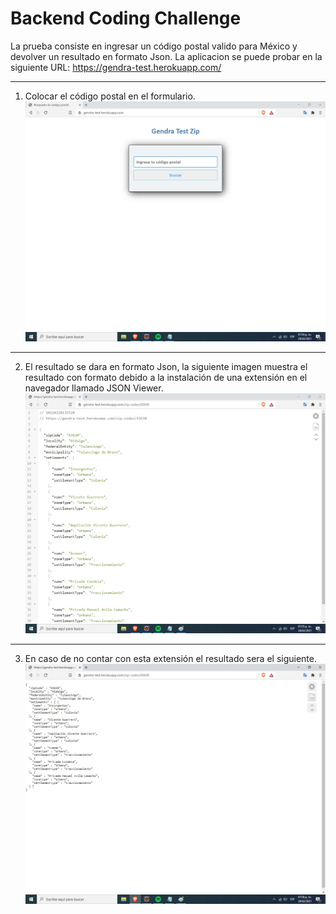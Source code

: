# Backend Coding Challenge

La prueba consiste en ingresar un código postal valido para México y devolver un resultado en formato Json.
La aplicacion se puede probar en la siguiente URL: https://gendra-test.herokuapp.com/

---

1. Colocar el código postal en el formulario.
![](imagesReadme/index.jpg)

---

2. El resultado se dara en formato Json, la siguiente imagen muestra el resultado con formato debido a la instalación de una extensión en el navegador llamado JSON Viewer.
![](imagesReadme/resultado1.jpg)

---

3. En caso de no contar con esta extensión el resultado sera el siguiente.
![](imagesReadme/resultado2.jpg)
